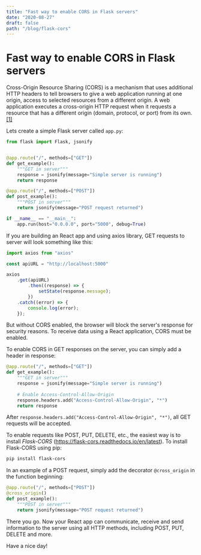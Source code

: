```yaml
---
title: "Fast way to enable CORS in Flask servers"
date: "2020-08-27"
draft: false
path: "/blog/flask-cors"
---
```


# Fast way to enable CORS in Flask servers

Cross-Origin Resource Sharing (CORS) is a mechanism that uses additional HTTP headers to tell browsers to give a web application running at one origin, access to selected resources from a different origin. A web application executes a cross-origin HTTP request when it requests a resource that has a different origin (domain, protocol, or port) from its own. [[1]](https://developer.mozilla.org/en-US/docs/Web/HTTP/CORS)

Lets create a simple Flask server called ```app.py```:

```python
from flask import Flask, jsonify


@app.route("/", methods=["GET"])
def get_example():
    """GET in server"""
    response = jsonify(message="Simple server is running")
    return response

@app.route("/", methods=["POST"])
def post_example():
    """POST in server"""
    return jsonify(message="POST request returned")

if __name__ == "__main__":
    app.run(host="0.0.0.0", port="5000", debug=True)
```

If you are building an React app and using axios library, GET requests to server will look something like this:

```js
import axios from "axios"

const apiURL = "http://localhost:5000"

axios
    .get(apiURL)
        .then((response) => {
            setState(response.message);
        })
    .catch((error) => {
        console.log(error);
    });
```

But without CORS enabled, the browser will block the server's response for security reasons. To receive data using a React application, CORS must be enabled.

To enable CORS in GET responses on the server, you can simply add a header in response:

```python
@app.route("/", methods=["GET"])
def get_example():
    """GET in server"""
    response = jsonify(message="Simple server is running")
    
    # Enable Access-Control-Allow-Origin
    response.headers.add("Access-Control-Allow-Origin", "*")
    return response

```

After ```response.headers.add("Access-Control-Allow-Origin", "*")```, all GET requests will be accepted.

To enable requests like POST, PUT, DELETE, etc., the easiest way is to install *Flask-CORS* (https://flask-cors.readthedocs.io/en/latest). To install Flask-CORS using pip:

```sh
pip install flask-cors
```

In an example of a POST request, simply add the decorator ```@cross_origin``` in the function beginning:

```python
@app.route("/", methods=["POST"])
@cross_origin()
def post_example():
    """POST in server"""
    return jsonify(message="POST request returned")
```

There you go. Now your React app can communicate, receive and send information to the server using all HTTP methods, including POST, PUT, DELETE and more.

Have a nice day!
